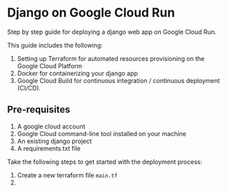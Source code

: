 # Django on Google Cloud Run

Step by step guide for deploying a django web app on Google Cloud Run.

This guide includes the following:
1. Setting up Terraform for automated resources provisioning on the Google Cloud Platform
2. Docker for containerizing your django app
3. Google Cloud Build for continuous integration / continuous deployment (CI/CD).

## Pre-requisites

1. A google cloud account
2. Google Cloud command-line tool installed on your machine
3. An existing django project
4. A requirements.txt file

Take the following steps to get started with the deployment process:

1. Create a new terraform file `main.tf`
2.
